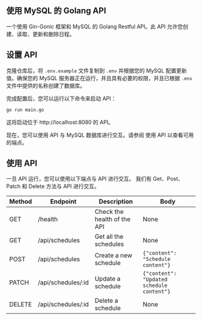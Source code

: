 ## 使用 MySQL 的 Golang API

一个使用 Gin-Gonic 框架和 MySQL 的 Golang Restful API。此 API 允许您创建、读取、更新和删除日程。

## 设置 API

克隆仓库后，将 `.env.example` 文件复制到 `.env` 并根据您的 MySQL 配置更新值。确保您的 MySQL 服务器正在运行，并且具有必要的权限，并且已根据 `.env` 文件中提供的名称创建了数据库。

完成配置后，您可以运行以下命令来启动 API：

```sh
go run main.go
```

这将启动位于 http://localhost:8080 的 API。

现在，您可以使用 API 与 MySQL 数据库进行交互。请参阅 使用 API 以查看可用的端点。

## 使用 API
一旦 API 运行，您可以使用以下端点与 API 进行交互。 我们有 Get、Post、Patch 和 Delete 方法与 API 进行交互。


| Method | Endpoint | Description | Body |
| --- | --- | --- | --- |
| GET | /health | Check the health of the API | None |
| GET | /api/schedules | Get all the schedules | None |
| POST | /api/schedules | Create a new schedule | `{"content": "Schedule content"}` |
| PATCH | /api/schedules/:id | Update a schedule | `{"content": "Updated schedule content"}` |
| DELETE | /api/schedules/:id | Delete a schedule | None |
